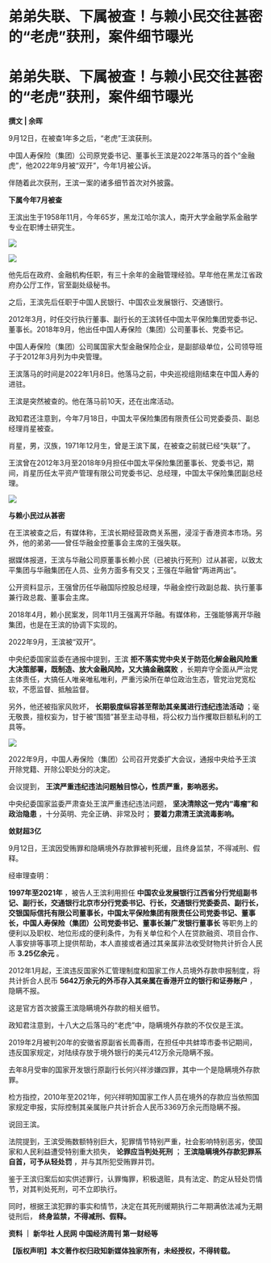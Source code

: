 # 弟弟失联、下属被查！与赖小民交往甚密的“老虎”获刑，案件细节曝光

# 弟弟失联、下属被查！与赖小民交往甚密的“老虎”获刑，案件细节曝光

**撰文 | 余晖**

9月12日，在被查1年多之后，“老虎”王滨获刑。

中国人寿保险（集团）公司原党委书记、董事长王滨是2022年落马的首个“金融虎”，他2022年9月被“双开”，今年1月被公诉。

伴随着此次获刑，王滨一案的诸多细节首次对外披露。

**下属今年7月被查**

王滨出生于1958年11月，今年65岁，黑龙江哈尔滨人，南开大学金融学系金融学专业在职博士研究生。

![](https://inews.gtimg.com/news_bt/OSxkAX2AfRoy6hB594vGOelPdy8s2fV7ey4sVBYyfC_RcAA/1000)

![](https://inews.gtimg.com/news_bt/ONmwyGIUMNApxdXWZkoyW35ZN_MRypjmJjk1MI42jYYFkAA/1000)

他先后在政府、金融机构任职，有三十余年的金融管理经验。早年他在黑龙江省政府办公厅工作，官至副处级秘书。

之后，王滨先后任职于中国人民银行、中国农业发展银行、交通银行。

2012年3月，时任交行执行董事、副行长的王滨转任中国太平保险集团党委书记、董事长。2018年9月，他出任中国人寿保险（集团）公司董事长、党委书记。

中国人寿保险（集团）公司属国家大型金融保险企业，是副部级单位，公司领导班子于2012年3月列为中央管理。

王滨落马的时间是2022年1月8日。他落马之前，中央巡视组刚结束在中国人寿的进驻。

王滨是突然被查的。他在落马前10天，还在出席活动。

政知君还注意到，今年7月18日，中国太平保险集团有限责任公司党委委员、副总经理肖星被查。

肖星，男，汉族，1971年12月生，曾是王滨下属，在被查之前就已经“失联”了。

王滨曾在2012年3月至2018年9月担任中国太平保险集团董事长、党委书记，期间，肖星历任太平资产管理有限公司党委书记、总经理，中国太平保险集团副总经理。

![](https://inews.gtimg.com/news_bt/OPaL14Ch1ar3afU10Dac5l_0XBFsDM2KdPvVQ2pcEElTYAA/1000)

**与赖小民过从甚密**

在王滨被查之后，有媒体称，王滨长期经营政商关系圈，浸淫于香港资本市场。另外，他的弟弟——曾任华融金控董事会主席的王强失联。

据媒体报道，王滨与华融公司原董事长赖小民（已被执行死刑）过从甚密，以致太平集团与华融集团在人员、业务方面多有交叉；王强在华融曾“两进两出”。

公开资料显示，王强曾历任华融国际控股总经理，华融金控行政副总裁、执行董事兼行政总裁、董事会主席。

2018年4月，赖小民案发，同年11月王强离开华融。有媒体称，王强能够离开华融集团，也是在王滨的协调下实现的。

2022年9月，王滨被“双开”。

中央纪委国家监委在通报中提到，王滨 **拒不落实党中央关于防范化解金融风险重大决策部署，既制造、放大金融风险，又大搞金融腐败**
，长期弃守全面从严治党主体责任，大搞任人唯亲唯私唯利，严重污染所在单位政治生态，管党治党宽松软，不愿监督、抵触监督。

另外，他还被指家风败坏， **长期极度纵容甚至帮助其亲属进行违纪违法活动**
；毫无敬畏，擅权妄为，甘于被“围猎”甚至主动寻租，将公权力当作攫取巨额私利的工具等。

![](https://inews.gtimg.com/news_bt/OWG0SW_qVniv2nXTDILLv2Zn7XGF4w7uK9fUdpE3VcUfQAA/1000)

2022年9月，中国人寿保险（集团）公司召开党委扩大会议，通报中央给予王滨开除党籍、开除公职处分的决定。

会议提到， **王滨严重违纪违法问题触目惊心，性质严重，影响恶劣。**

中央纪委国家监委严肃查处王滨严重违纪违法问题， **坚决清除这一党内“毒瘤”和政治隐患** ，十分英明、完全正确、非常及时；
**要着力肃清王滨流毒影响。**

**敛财超3亿**

9月12日，王滨因受贿罪和隐瞒境外存款罪被判死缓，且终身监禁，不得减刑、假释。

经审理查明：

**1997年至2021年** ，被告人王滨利用担任
**中国农业发展银行江西省分行党组副书记、副行长，交通银行北京市分行党委书记、行长，交通银行党委委员、副行长，交银国际信托有限公司董事长，中国太平保险集团有限责任公司党委书记、董事长，中国人寿保险（集团）公司党委书记、董事长兼广发银行董事长**
等职务上的便利以及职权、地位形成的便利条件，为有关单位和个人在贷款融资、项目合作、人事安排等事项上提供帮助，本人直接或者通过其亲属非法收受财物共计折合人民币
**3.25亿余元** 。

2012年1月起，王滨违反国家外汇管理制度和国家工作人员境外存款申报制度，将共计折合人民币 **5642万余元的外币存入其亲属在香港开立的银行和证券账户**
，隐瞒不报。

这是官方首次披露王滨隐瞒境外存款的相关细节。

政知君注意到，十八大之后落马的“老虎”中，隐瞒境外存款的不仅仅是王滨。

2019年2月被判20年的安徽省原副省长周春雨，在担任中共蚌埠市委书记期间，违反国家规定，对陆续存放于境外银行的美元412万余元隐瞒不报。

去年8月受审的国家开发银行原副行长何兴祥涉嫌四罪，其中一个是隐瞒境外存款罪。

检方指控，2010年至2021年，何兴祥明知国家工作人员在境外的存款应当依照国家规定申报，实际控制其亲属账户共计折合人民币3369万余元而隐瞒不报。

说回王滨。

法院提到，王滨受贿数额特别巨大，犯罪情节特别严重，社会影响特别恶劣，使国家和人民利益遭受特别重大损失， **论罪应当判处死刑** ；
**王滨隐瞒境外存款犯罪系自首，可予从轻处罚** ，并与其所犯受贿罪并罚。

鉴于王滨归案后如实供述罪行，认罪悔罪，积极退赃，具有法定、酌定从轻处罚情节，对其判处死刑，可不立即执行。

同时，根据王滨犯罪的事实和情节，决定在其死刑缓期执行二年期满依法减为无期徒刑后， **终身监禁，不得减刑、假释。**

**资料 ｜ 新华社 人民网 中国经济周刊 第一财经等**

**【版权声明】本文著作权归政知新媒体独家所有，未经授权，不得转载。**

